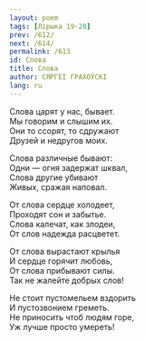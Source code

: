 ```yaml
---
layout: poem
tags: [Лірыка 19-20]
prev: /612/
next: /614/
permalink: /613
id: Слова
title: Слова
author: СЯРГЕІ ГРАХОЎСКІ
lang: ru
---
```



Слова царят у нас, бывает.  
Мы говорим и слышим их.  
Они то ссорят, то сдружают  
Друзей и недругов моих.  

Слова различные бывают:  
Одни — огня задержат шквал,  
Слова другие убивают  
Живых, сражая наповал.  

От слова сердце холодеет,  
Проходят сон и забытье.  
Слова калечат, как злодеи,  
От слов надежда расцветет.  

От слова вырастают крылья  
И сердце горячит любовь,  
От слова прибывают силы.  
Так не жалейте добрых слов!  

Не стоит пустомельем вздорить  
И пустозвонием греметь.  
Не приносить чтоб людям горе,  
Уж лучше просто умереть!  
